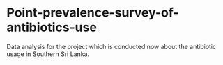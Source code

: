# Point-prevalence-survey-of-antibiotics-use
Data analysis for the project which is conducted now about the antibiotic usage in Southern Sri Lanka.
